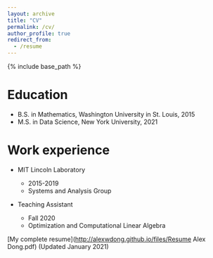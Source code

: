 ```yaml
---
layout: archive
title: "CV"
permalink: /cv/
author_profile: true
redirect_from:
  - /resume
---
```


{% include base_path %}

Education
======
* B.S. in Mathematics, Washington University in St. Louis, 2015
* M.S. in Data Science, New York University, 2021

Work experience
======
* MIT Lincoln Laboratory
  * 2015-2019
  * Systems and Analysis Group

* Teaching Assistant
  * Fall 2020
  * Optimization and Computational Linear Algebra
  
  
[My complete resume](http://alexwdong.github.io/files/Resume Alex Dong.pdf) (Updated January 2021)
